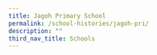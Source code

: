 ```yaml
---
title: Jagoh Primary School
permalink: /school-histories/jagoh-pri/
description: ""
third_nav_title: Schools
---
```


